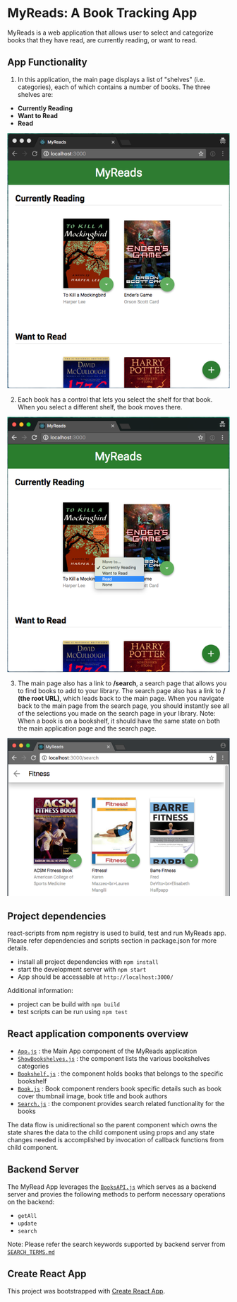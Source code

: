 # MyReads: A Book Tracking App

MyReads is a web application that allows user to select and categorize books that they have read, are currently reading, or want to read.

## App Functionality

1. In this application, the main page displays a list of "shelves" (i.e. categories), each of which contains a number of books. The three shelves are:

* **Currently Reading**
* **Want to Read**
* **Read**

![MyReads App Screen](src/screenshots/load_app_screen.png "app screen")

2. Each book has a control that lets you select the shelf for that book. When you select a different shelf, the book moves there. 

![Bookshelf Changer](src/screenshots/bookshelf_changer.png "bookshelf changer")

3. The main page also has a link to **/search**, a search page that allows you to find books to add to your library. The search page also has a link to **/ (the root URL)**, which leads back to the main page.
When you navigate back to the main page from the search page, you should instantly see all of the selections you made on the search page in your library.
Note: When a book is on a bookshelf, it should have the same state on both the main application page and the search page.

![Search Screen](src/screenshots/search_page.png "search screen")
## Project dependencies

react-scripts from npm registry is used to build, test and run MyReads app.
Please refer dependencies and scripts section in package.json for more details.

* install all project dependencies with `npm install`
* start the development server with `npm start`
* App should be accessable at `http://localhost:3000/`

Additional information:
* project can be build with `npm build`
* test scripts can be run using `npm test`
## React application components overview

* [`App.js`](src/App.js) : the Main App component of the MyReads application
* [`ShowBookshelves.js`](src/ShowBookshelves.js) : the component lists the various bookshelves categories
* [`Bookshelf.js`](src/Bookshelf.js) : the component holds books that belongs to the specific bookshelf
* [`Book.js`](src/Book.js) : Book component renders book specific details such as book    
    cover thumbnail image, book title and book authors
* [`Search.js`](src/Search.js) : the component provides search related functionality for the books

The data flow is unidirectional so the parent component which owns the state shares the data to the child component using props and any state changes needed is accomplished by invocation of callback functions from child component.

## Backend Server

The MyRead App leverages the [`BooksAPI.js`](src/utils/BooksAPI.js) which serves as a backend server 
and provies the following methods to perform necessary operations on the backend:

* `getAll`
* `update`
* `search`

Note: Please refer the search keywords supported by backend server from [`SEARCH_TERMS.md`](SEARCH_TERMS.md)

## Create React App

This project was bootstrapped with [Create React App](https://github.com/facebookincubator/create-react-app).